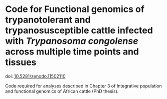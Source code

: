# Code for Functional genomics of trypanotolerant and trypanosusceptible cattle infected with *Trypanosoma congolense* across multiple time points and tissues

doi: [10.5281/zenodo.11502110](https://doi.org/10.5281/zenodo.11502110)

Code required for analyses described in Chapter 3 of Integrative population and functional genomics of African cattle (PhD thesis).